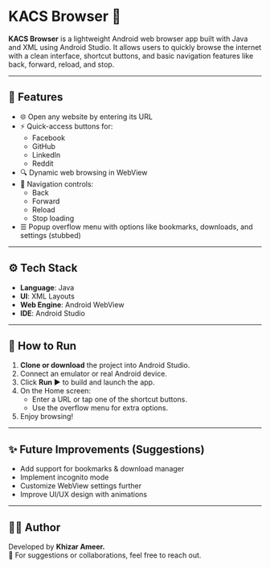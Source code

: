 
# KACS Browser 🚀

**KACS Browser** is a lightweight Android web browser app built with Java and XML using Android Studio. It allows users to quickly browse the internet with a clean interface, shortcut buttons, and basic navigation features like back, forward, reload, and stop.

---

## 📱 Features

- 🌐 Open any website by entering its URL
- ⚡ Quick-access buttons for:
  - Facebook
  - GitHub
  - LinkedIn
  - Reddit
- 🔍 Dynamic web browsing in WebView
- 🧭 Navigation controls:
  - Back
  - Forward
  - Reload
  - Stop loading
- ☰ Popup overflow menu with options like bookmarks, downloads, and settings (stubbed)

---

## ⚙️ Tech Stack

- **Language**: Java
- **UI**: XML Layouts
- **Web Engine**: Android WebView
- **IDE**: Android Studio

---

## 🚀 How to Run

1. **Clone or download** the project into Android Studio.
2. Connect an emulator or real Android device.
3. Click **Run ▶️** to build and launch the app.
4. On the Home screen:
   - Enter a URL or tap one of the shortcut buttons.
   - Use the overflow menu for extra options.
5. Enjoy browsing!

---

## ✨ Future Improvements (Suggestions)

- Add support for bookmarks & download manager
- Implement incognito mode
- Customize WebView settings further
- Improve UI/UX design with animations

---

## 🧑‍💻 Author

Developed by **Khizar Ameer.**  
📧 For suggestions or collaborations, feel free to reach out.
